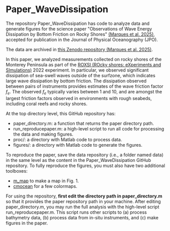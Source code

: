 # Paper_WaveDissipation

The repository Paper_WaveDissipation has code to analyze data and generate figures for the science paper "Observations of Wave Energy Dissipation by Bottom Friction on Rocky Shores" [(Marques et al. 2025)](https://journals.ametsoc.org/view/journals/phoc/aop/JPO-D-24-0144.1/JPO-D-24-0144.1.xml), accepted for publication in the Journal of Physical Oceanography (JPO).

The data are archived in [this Zenodo repository (Marques et al. 2025)](https://zenodo.org/records/15199472).

In this paper, we analyzed measurements collected on rocky shores of the Monterey Peninsula as part of the [ROXSI (ROcky shores: eXperiments and SImulations)](https://roxsi.ucsd.edu/) 2022 experiment. In particular, we observed significant dissipation of sea-swell waves outside of the surfzone, which indicates large wave dissipation by bottom friction. The dissipation observed between pairs of instruments provides estimates of the wave friction factor $f_e$. The observed $f_e$ typically varies between 1 and 10, and are amongst the largest friction factors observed in environments with rough seabeds, including coral reefs and rocky shores.

At the top directory level, this GitHub repository has:
* paper_directory.m: a function that returns the paper directory path.
* run_reproducepaper.m: a high-level script to run all code for processing the data and making figures.
* proc/: a directory with Matlab code to process data.
* figures/: a directory with Matlab code to generate the figures.

To reproduce the paper, save the data repository (i.e., a folder named data) in the same level as the content in the Paper_WaveDissipation GitHub repository.
To fully reproduce the figures, you must also have two additional toolboxes:
* [m_map](https://www-old.eoas.ubc.ca/~rich/map.html) to make a map in Fig. 1.
* [cmocean](https://github.com/chadagreene/cmocean) for a few colormaps.

For using the repository, **first edit the directory path in paper_directory.m** so that it provides the paper repository path in your machine.
After editing paper_directory.m, you may run the full analysis with the high-level script run_reproducepaper.m. This script runs other scripts to (a) process bathymetry data, (b) process data from in-situ instruments, and (c) make figures in the paper.
